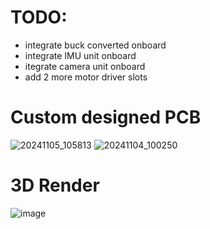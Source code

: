 # TODO:
 - integrate buck converted onboard <br>
 - integrate IMU unit onboard <br>
 - itegrate camera unit onboard <br>
 - add 2 more motor driver slots <br>

# Custom designed PCB
![20241105_105813](https://github.com/user-attachments/assets/261a39cd-6dd3-492c-8710-b0a592e7ac51)
![20241104_100250](https://github.com/user-attachments/assets/de84a357-1d5d-4ea6-9b21-7117d952c072)
# 3D Render
![image](https://github.com/user-attachments/assets/fceb1189-6361-4de3-b062-1cc054c1a4d3)
